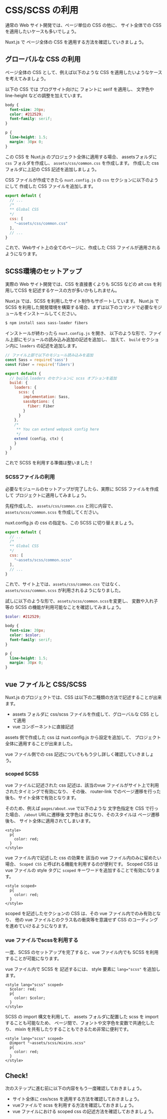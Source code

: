 # CSS/SCSS の利用 

通常の Web サイト開発では、ページ単位の CSS の他に、
サイト全体での CSS を適用したいケースも多いでしょう。

Nuxt.js で ページ全体の CSS を適用する方法を確認していきましょう。

## グローバルな CSS の利用

ページ全体の CSS として、例えば以下のような CSS を適用したいようなケースを考えてみましょう。

以下の CSS では ブログサイト向けに フォントに serif を適用し、
文字色や line-height などの調整を加えています。

```css
body {
  font-size: 20px;
  color: #212529;
  font-family: serif;
}

p {
  line-height: 1.5;
  margin: 30px 0;
}
```

この CSS を Nuxt.js のプロジェクト全体に適用する場合、
assetsフォルダに `css` フォルダを作成し、 `assets/css/common.css` を作成します。
作成した css フォルダに上記の CSS 記述を追加しましょう。

CSS ファイルが作成できたら `nuxt.config.js` の `css` セクションに以下のようにして
作成した CSS ファイルを追加します。

```js
export default {
  // ...
  /*
  ** Global CSS
  */
  css: [
    "~assets/css/common.css"
  ],
  // ...
}
```

これで、Webサイト上の全てのページに、作成した CSS ファイルが適用されるようになります。

## SCSS環境のセットアップ

実際の Web サイト開発では、CSS を直接書くよりも SCSS などの alt css を利用してCSS を記述するケースの方が多いかもしれません。

Nuxt.js では、SCSS を利用したサイト制作もサポートしています。
Nuxt.js で SCSS を利用した開発環境を構築する場合、まずは以下のコマンドで必要なモジュールをインストールしてください。

```bash
$ npm install sass sass-loader fibers
```

インストールが終わったら `nuxt.config.js` を開き、
以下のような形で、ファイル上部にモジュールの読み込み追加の記述を追加し、
加えて、 `build` セクション内に `loaders` の記述を追加します。

```js
// ファイル上部で以下のモジュール読み込みを追加
const Sass = require('sass')
const Fiber = require('fibers')

export default {
  // build.loaders のセクションに scss オプションを追加
  build: {
    loaders: {
      scss: {
        implementation: Sass,
        sassOptions: {
          fiber: Fiber
        }
      }
    },
    /*
     ** You can extend webpack config here
     */
    extend (config, ctx) {
    }
  }
}
```

これで SCSS を利用する準備は整いました！

### SCSSファイルの利用

必要なモジュールのセットアップが完了したら、実際に SCSS ファイルを作成して
プロジェクトに適用してみましょう。

先程作成した、 `assets/css/common.css` と同じ内容で、
`assets/scss/common.scss` を作成してください。

nuxt.config.js の css の指定も、この SCSS に切り替えましょう。

```js
export default {
  // ...
  /*
  ** Global CSS
  */
  css: [
    "~assets/scss/common.scss"
  ],
  // ...
}
```

これで、サイト上では、`assets/css/common.css` ではなく、
`assets/scss/common.scss` が利用されるようになりました。

試しに以下のような形で、`assets/scss/common.scss`を変更し、
変数や入れ子等の SCSS の機能が利用可能なことを確認してみましょう。

```scss
$color: #212529;

body {
  font-size: 20px;
  color: $color;
  font-family: serif;
}

p {
  line-height: 1.5;
  margin: 30px 0;
}

```

## vue ファイルと CSS/SCSS

Nuxt.js のプロジェクトでは、CSS は以下の二種類の方法で記述することが出来ます。

- assets フォルダに css/scss ファイルを作成して、グローバルな CSS として適用
- vue コンポーネントに直接記述

assets 側で作成した css は nuxt.config.js から設定を追加して、
プロジェクト全体に適用することが出来ました。

vue ファイル側での css 記述についてももう少し詳しく確認していきましょう。

### scoped SCSS

vue ファイルに記述された css 記述は、該当のvue ファイルがサイト上で利用されたタイミングで有効になり、
その後、 router-link でのページ遷移を行った後も、サイト全体で有効となります。

そのため、例えば `pages/about.vue` で以下のような 文字色指定を CSS で行った場合、
`/about` URLに遷移後 文字色は 赤になり、そのスタイルは ページ遷移後も、
サイト全体に適用されてしまいます。

```vue
<style>
  p{
    color: red;
  }
</style>
```

vue ファイル内で記述した css の効果を 該当の vue ファイル内のみに留めたい場合、
`Scoped CSS` と呼ばれる機能を利用するのが便利です。
Scoped CSS は vue ファイルの style タグに `scoped` キーワードを追加することで有効になります。

```vue
<style scoped>
  p{
    color: red;
  }
</style>
```

scoped を記述したセクションの CSS は、その vue ファイル内でのみ有効となり、
他の vue ファイルとのクラス名の衝突等を意識せず CSS のコーディングを進めていけるようになります。

### vue ファイルでscssを利用する

一度、SCSS のセットアップを完了すると、vue ファイル内でも SCSS を利用することが可能になります。

vue ファイル内で SCSS を 記述するには、
style 要素に `lang="scss"` を追加します。

```vue
<style lang="scss" scoped>
  $color: red;
  p{
    color: $color;
  }
</style>
```

SCSS の import 構文を利用して、
assets フォルダに配置した scss を import することも可能なため、
ページ間で、フォントや文字色を変数で共通化したり、
mixin を共有したりすることもできるため非常に便利です。

```vue
<style lang="scss" scoped>
  @import "~assets/scss/mixins.scss"
  p{
    color: red;
  }
</style>
```

## Check! 

次のステップに進む前に以下の内容をもう一度確認しておきましょう。

- サイト全体に css/scss を適用する方法を確認しておきましょう。
- vueファイルで scss を利用する方法を確認しておきましょう。
- vue ファイルにおける scoped css の記述方法を確認しておきましょう。


